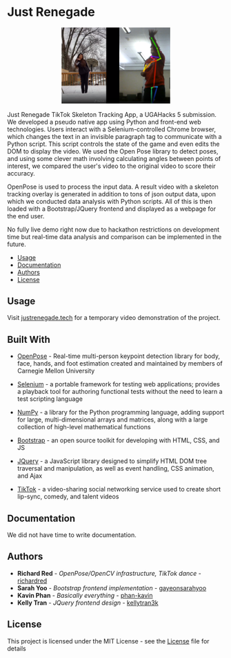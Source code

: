 # Just Renegade

<div align="center">
	<img src="example.png" width="50%"/>
</div>

Just Renegade TikTok Skeleton Tracking App, a UGAHacks 5 submission. We developed a pseudo native app using Python and front-end web technologies. Users interact with a Selenium-controlled Chrome browser, which changes the text in an invisible paragraph tag to communicate with a Python script. This script controls the state of the game and even edits the DOM to display the video. We used the Open Pose library to detect poses, and using some clever math involving calculating angles between points of interest, we compared the user's video to the original video to score their accuracy.

OpenPose is used to process the input data. A result video with a skeleton tracking overlay is generated in addition to tons of json output data, upon which we conducted data analysis with Python scripts. All of this is then loaded with a Bootstrap/JQuery frontend and displayed as a webpage for the end user.

No fully live demo right now due to hackathon restrictions on development time but real-time data analysis and comparison can be implemented in the future.

* [Usage](#usage)
* [Documentation](#documentation)
* [Authors](#authors)
* [License](#license)

## Usage
Visit [justrenegade.tech](http://justrenegade.tech) for a temporary video demonstration of the project.

## Built With
* [OpenPose](https://github.com/CMU-Perceptual-Computing-Lab/openpose) - Real-time multi-person keypoint detection library for body, face, hands, and foot estimation created and maintained by members of Carnegie Mellon University

* [Selenium](https://selenium.dev/) - a portable framework for testing web applications; provides a playback tool for authoring functional tests without the need to learn a test scripting language

* [NumPy](https://numpy.org/) - a library for the Python programming language, adding support for large, multi-dimensional arrays and matrices, along with a large collection of high-level mathematical functions

* [Bootstrap](https://getbootstrap.com/) - an open source toolkit for developing with HTML, CSS, and JS

* [JQuery](https://jquery.com/) - a JavaScript library designed to simplify HTML DOM tree traversal and manipulation, as well as event handling, CSS animation, and Ajax

* [TikTok](https://www.tiktok.com/) - a video-sharing social networking service used to create short lip-sync, comedy, and talent videos

## Documentation
We did not have time to write documentation.

## Authors
* **Richard Red** - *OpenPose/OpenCV infrastructure, TikTok dance* - [richardred](https://github.com/richardred)
* **Sarah Yoo** - *Bootstrap frontend implementation* - [gayeonsarahyoo](https://github.com/gayeonsarahyoo)
* **Kavin Phan** - *Basically everything* - [phan-kavin](https://github.com/phan-kavin)
* **Kelly Tran** - *JQuery frontend design* - [kellytran3k](https://github.com/kellytran3k)

## License
This project is licensed under the MIT License - see the [License](LICENSE) file for details
